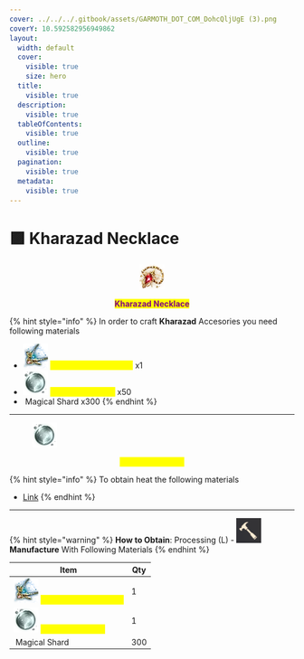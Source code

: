 ```yaml
---
cover: ../../../.gitbook/assets/GARMOTH_DOT_COM_DohcQljUgE (3).png
coverY: 10.592582956949862
layout:
  width: default
  cover:
    visible: true
    size: hero
  title:
    visible: true
  description:
    visible: true
  tableOfContents:
    visible: true
  outline:
    visible: true
  pagination:
    visible: true
  metadata:
    visible: true
---
```


# 🟪 Kharazad Necklace

<p align="center"><img src="../../../.gitbook/assets/image (163).png" alt=""></p>

<p align="center"><mark style="color:purple;"><strong>Kharazad Necklace</strong></mark></p>

{% hint style="info" %}
In order to craft **Kharazad** Accesories you need following materials

* ![](<../../../.gitbook/assets/image (164).png>) <mark style="color:yellow;">V: Deboreka Necklace</mark> x1
* ![](<../../../.gitbook/assets/image (123).png>) <mark style="color:yellow;">Essence of Dawn</mark> x50
* <img src="https://592728697-files.gitbook.io/~/files/v0/b/gitbook-x-prod.appspot.com/o/spaces%2FkA2Ou9rHBG7pND0Xi3Co%2Fuploads%2FaHkAOppw2Z9nZBDOIApv%2Fimage.png?alt=media&#x26;token=0db3f131-e528-44a0-9355-53df1466c5c7" alt="" data-size="line"> Magical Shard x300
{% endhint %}

***

<figure><img src="../../../.gitbook/assets/image (124).png" alt=""><figcaption></figcaption></figure>

<p align="center"><mark style="color:yellow;">Essence of Dawn</mark>
</p>

{% hint style="info" %}
To obtain heat the following materials

* [Link](https://bdocodex.com/us/item/820979/)
{% endhint %}

***

{% hint style="warning" %}
**How to Obtain**: Processing (L) - <img src="../../../.gitbook/assets/QQ截图20221109033029.png" alt="" data-size="line"> **Manufacture** With Following Materials
{% endhint %}

| Item                                                                                                                                                                                                                                                                | Qty |
| ------------------------------------------------------------------------------------------------------------------------------------------------------------------------------------------------------------------------------------------------------------------- | --- |
| ![](<../../../.gitbook/assets/image (164).png>) <mark style="color:yellow;">V: Deboreka Necklace</mark>                                                                                                                                                             | 1   |
| ![](<../../../.gitbook/assets/image (123).png>) <mark style="color:yellow;">Essence of Dawn</mark>                                                                                                                                                                  | 1   |
| <img src="https://592728697-files.gitbook.io/~/files/v0/b/gitbook-x-prod.appspot.com/o/spaces%2FkA2Ou9rHBG7pND0Xi3Co%2Fuploads%2FaHkAOppw2Z9nZBDOIApv%2Fimage.png?alt=media&#x26;token=0db3f131-e528-44a0-9355-53df1466c5c7" alt="" data-size="line"> Magical Shard | 300 |
